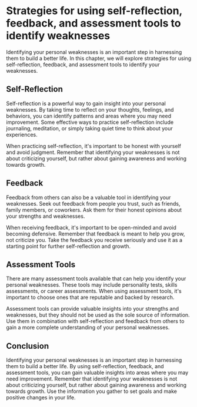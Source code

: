 Strategies for using self-reflection, feedback, and assessment tools to identify weaknesses
============================================================================================================================================

Identifying your personal weaknesses is an important step in harnessing them to build a better life. In this chapter, we will explore strategies for using self-reflection, feedback, and assessment tools to identify your weaknesses.

Self-Reflection
---------------

Self-reflection is a powerful way to gain insight into your personal weaknesses. By taking time to reflect on your thoughts, feelings, and behaviors, you can identify patterns and areas where you may need improvement. Some effective ways to practice self-reflection include journaling, meditation, or simply taking quiet time to think about your experiences.

When practicing self-reflection, it's important to be honest with yourself and avoid judgment. Remember that identifying your weaknesses is not about criticizing yourself, but rather about gaining awareness and working towards growth.

Feedback
--------

Feedback from others can also be a valuable tool in identifying your weaknesses. Seek out feedback from people you trust, such as friends, family members, or coworkers. Ask them for their honest opinions about your strengths and weaknesses.

When receiving feedback, it's important to be open-minded and avoid becoming defensive. Remember that feedback is meant to help you grow, not criticize you. Take the feedback you receive seriously and use it as a starting point for further self-reflection and growth.

Assessment Tools
----------------

There are many assessment tools available that can help you identify your personal weaknesses. These tools may include personality tests, skills assessments, or career assessments. When using assessment tools, it's important to choose ones that are reputable and backed by research.

Assessment tools can provide valuable insights into your strengths and weaknesses, but they should not be used as the sole source of information. Use them in combination with self-reflection and feedback from others to gain a more complete understanding of your personal weaknesses.

Conclusion
----------

Identifying your personal weaknesses is an important step in harnessing them to build a better life. By using self-reflection, feedback, and assessment tools, you can gain valuable insights into areas where you may need improvement. Remember that identifying your weaknesses is not about criticizing yourself, but rather about gaining awareness and working towards growth. Use the information you gather to set goals and make positive changes in your life.
